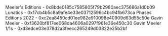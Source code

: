 Meeler's Editions - 0x8bde0185c7585805f79b2980aec375686a1d0b09
Lunatics - 0x17cb4b5c8a9afe4e33e03712596c4bc941b673ca
Phases Editions 2022 - 0xc2ea8450cd01ee982e910098e40909d63d55c50e
Gavin Meeler - 0xf3620bf817ee068da4606a0297f961e36e450c30
Gavin Meeler 1/1s - 0xd3edce03e378d2a3feecc265249d03822e25b2bf